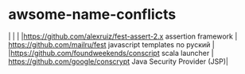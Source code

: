 # awsome-name-conflicts

|   | |
|https://github.com/alexruiz/fest-assert-2.x assertion framework | https://github.com/mailru/fest  javascript templates по руский |
|https://github.com/foundweekends/conscript scala launcher | https://github.com/google/conscrypt Java Security Provider (JSP)|

